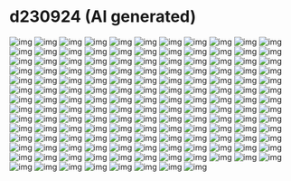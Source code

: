 # d230924 (AI generated)

![img](img/d230924/out-0%20(16).png)
![img](img/d230924/out-0%20(17).png)
![img](img/d230924/out-0%20(18).png)
![img](img/d230924/out-0%20(19).png)
![img](img/d230924/out-0%20(2).png)
![img](img/d230924/out-0%20(20).png)
![img](img/d230924/out-0%20(21).png)
![img](img/d230924/out-0%20(22).png)
![img](img/d230924/out-0%20(23).png)
![img](img/d230924/out-0%20(24).png)
![img](img/d230924/out-0%20(25).png)
![img](img/d230924/out-0%20(26).png)
![img](img/d230924/out-0%20(27).png)
![img](img/d230924/out-0%20(28).png)
![img](img/d230924/out-0%20(29).png)
![img](img/d230924/out-0%20(3).png)
![img](img/d230924/out-0%20(30).png)
![img](img/d230924/out-0%20(31).png)
![img](img/d230924/out-0%20(32).png)
![img](img/d230924/out-0%20(33).png)
![img](img/d230924/out-0%20(34).png)
![img](img/d230924/out-0%20(35).png)
![img](img/d230924/out-0%20(36).png)
![img](img/d230924/out-0%20(37).png)
![img](img/d230924/out-0%20(38).png)
![img](img/d230924/out-0%20(39).png)
![img](img/d230924/out-0%20(4).png)
![img](img/d230924/out-0%20(40).png)
![img](img/d230924/out-0%20(41).png)
![img](img/d230924/out-0%20(42).png)
![img](img/d230924/out-0%20(43).png)
![img](img/d230924/out-0%20(44).png)
![img](img/d230924/out-0%20(45).png)
![img](img/d230924/out-0%20(46).png)
![img](img/d230924/out-0%20(47).png)
![img](img/d230924/out-0%20(48).png)
![img](img/d230924/out-0%20(49).png)
![img](img/d230924/out-0%20(5).png)
![img](img/d230924/out-0%20(50).png)
![img](img/d230924/out-0%20(51).png)
![img](img/d230924/out-0%20(52).png)
![img](img/d230924/out-0%20(53).png)
![img](img/d230924/out-0%20(54).png)
![img](img/d230924/out-0%20(55).png)
![img](img/d230924/out-0%20(56).png)
![img](img/d230924/out-0%20(57).png)
![img](img/d230924/out-0%20(58).png)
![img](img/d230924/out-0%20(59).png)
![img](img/d230924/out-0%20(6).png)
![img](img/d230924/out-0%20(60).png)
![img](img/d230924/out-0%20(61).png)
![img](img/d230924/out-0%20(62).png)
![img](img/d230924/out-0%20(63).png)
![img](img/d230924/out-0%20(64).png)
![img](img/d230924/out-0%20(65).png)
![img](img/d230924/out-0%20(66).png)
![img](img/d230924/out-0%20(67).png)
![img](img/d230924/out-0%20(68).png)
![img](img/d230924/out-0%20(69).png)
![img](img/d230924/out-0%20(7).png)
![img](img/d230924/out-0%20(70).png)
![img](img/d230924/out-0%20(71).png)
![img](img/d230924/out-0%20(72).png)
![img](img/d230924/out-0%20(73).png)
![img](img/d230924/out-0%20(74).png)
![img](img/d230924/out-0%20(75).png)
![img](img/d230924/out-0%20(76).png)
![img](img/d230924/out-0%20(77).png)
![img](img/d230924/out-0%20(78).png)
![img](img/d230924/out-0%20(79).png)
![img](img/d230924/out-0%20(8).png)
![img](img/d230924/out-0%20(80).png)
![img](img/d230924/out-0%20(81).png)
![img](img/d230924/out-0%20(82).png)
![img](img/d230924/out-0%20(83).png)
![img](img/d230924/out-0%20(84).png)
![img](img/d230924/out-0%20(85).png)
![img](img/d230924/out-0%20(86).png)
![img](img/d230924/out-0%20(87).png)
![img](img/d230924/out-0%20(9).png)
![img](img/d230924/out-0.png)
![img](img/d230924/out-1%20(1).png)
![img](img/d230924/out-1%20(10).png)
![img](img/d230924/out-1%20(11).png)
![img](img/d230924/out-1%20(12).png)
![img](img/d230924/out-1%20(13).png)
![img](img/d230924/out-1%20(14).png)
![img](img/d230924/out-1%20(15).png)
![img](img/d230924/out-1%20(16).png)
![img](img/d230924/out-1%20(17).png)
![img](img/d230924/out-1%20(18).png)
![img](img/d230924/out-1%20(19).png)
![img](img/d230924/out-1%20(2).png)
![img](img/d230924/out-1%20(20).png)
![img](img/d230924/out-1%20(21).png)
![img](img/d230924/out-1%20(22).png)
![img](img/d230924/out-1%20(23).png)
![img](img/d230924/out-1%20(24).png)
![img](img/d230924/out-1%20(25).png)
![img](img/d230924/out-1%20(26).png)
![img](img/d230924/out-1%20(27).png)
![img](img/d230924/out-1%20(28).png)
![img](img/d230924/out-1%20(29).png)
![img](img/d230924/out-1%20(3).png)
![img](img/d230924/out-1%20(30).png)
![img](img/d230924/out-1%20(31).png)
![img](img/d230924/out-1%20(32).png)
![img](img/d230924/out-1%20(33).png)
![img](img/d230924/out-1%20(34).png)
![img](img/d230924/out-1%20(35).png)
![img](img/d230924/out-1%20(36).png)
![img](img/d230924/out-1%20(37).png)
![img](img/d230924/out-1%20(38).png)
![img](img/d230924/out-1%20(39).png)
![img](img/d230924/out-1%20(4).png)
![img](img/d230924/out-1%20(40).png)
![img](img/d230924/out-1%20(41).png)
![img](img/d230924/out-1%20(42).png)
![img](img/d230924/out-1%20(43).png)
![img](img/d230924/out-1%20(44).png)
![img](img/d230924/out-1%20(45).png)
![img](img/d230924/out-1%20(46).png)
![img](img/d230924/out-1%20(47).png)
![img](img/d230924/out-1%20(48).png)
![img](img/d230924/out-1%20(49).png)
![img](img/d230924/out-1%20(5).png)
![img](img/d230924/out-1%20(50).png)
![img](img/d230924/out-1%20(51).png)
![img](img/d230924/out-1%20(52).png)
![img](img/d230924/out-1%20(53).png)
![img](img/d230924/out-1%20(54).png)
![img](img/d230924/out-1%20(55).png)
![img](img/d230924/out-1%20(56).png)
![img](img/d230924/out-1%20(57).png)
![img](img/d230924/out-1%20(58).png)
![img](img/d230924/out-1%20(59).png)
![img](img/d230924/out-1%20(6).png)
![img](img/d230924/out-1%20(60).png)
![img](img/d230924/out-1%20(61).png)
![img](img/d230924/out-1%20(62).png)
![img](img/d230924/out-1%20(63).png)
![img](img/d230924/out-1%20(64).png)
![img](img/d230924/out-1%20(65).png)
![img](img/d230924/out-1%20(66).png)
![img](img/d230924/out-1%20(67).png)
![img](img/d230924/out-1%20(68).png)
![img](img/d230924/out-1%20(69).png)
![img](img/d230924/out-1%20(7).png)
![img](img/d230924/out-1%20(70).png)
![img](img/d230924/out-1%20(71).png)
![img](img/d230924/out-1%20(72).png)